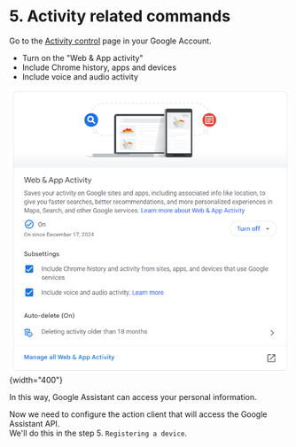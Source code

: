 # 5. Activity related commands

Go to the [Activity control](https://myactivity.google.com/activitycontrols?utm_source=my-activity) page in your Google Account.

- Turn on the "Web & App activity"
- Include Chrome history, apps and devices  
- Include voice and audio activity 

![](img/web-app-activity.png){width="400"}

In this way, Google Assistant can access your personal information.

Now we need to configure the action client that will access the Google Assistant API.  
We'll do this in the step 5. `Registering a device`.